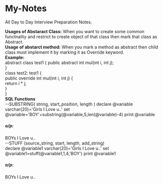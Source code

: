 # My-Notes
All Day to Day Interview Preparation Notes.

<B>Usages of Abstaract Class:</B>
	When you want to create some common functnality and restrict to create object of that class then mark that class as Abstract.<br/>
<B>Usage of abstarct method:</B>
	When you mark a method as abstract then child class must implement it by marking it as Override keyword.<br/>
	<B>Example:</B><br/>
		abstract class test1 { 
		public abstract int mul(int i, int j);  
		}  
		class test2: test1 {  
		public override int mul(int i, int j) {  
		return i * j;  
		}  
		} 
<br/>
<B>SQL Functions</B>
<br/>
--SUBSTRING( string, start_position, length )
declare @variable varchar(20)='Girls I Love u..'
set @variable='BOY'+substring(@variable,5,len(@variable)-4)
print @variable
<h5>o/p:</h5>BOYs I Love u..
<br/>
--STUFF (source_string, start, length, add_string)
<br/>
declare @variable1 varchar(20)='Girls I Love u..'
set @variable1=stuff(@variable1,1,4,'BOY')
print @variable1
<h5>o/p:</h5>BOYs I Love u..
